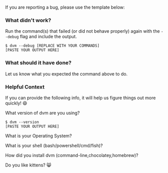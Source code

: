 If you are reporting a bug, please use the template below:

### What didn't work?
Run the command(s) that failed (or did not behave properly) again with the `--debug` flag and include the output.

```
$ dvm --debug [REPLACE WITH YOUR COMMANDS]
[PASTE YOUR OUTPUT HERE]
```

### What should it have done?
Let us know what you expected the command above to do.

### Helpful Context
If you can provide the following info, it will help us figure things out more quickly! :smile:

What version of dvm are you using?

```
$ dvm --version
[PASTE YOUR OUTPUT HERE]
```

What is your Operating System?

What is your shell (bash/powershell/cmd/fish)?

How did you install dvm (command-line,chocolatey,homebrew)?

Do you like kittens? :smile_cat:
